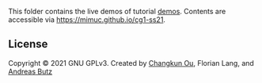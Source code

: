 This folder contains the live demos of tutorial [demos](../demo). Contents are accessible via https://mimuc.github.io/cg1-ss21.

## License

Copyright &copy; 2021 GNU GPLv3. Created by [Changkun Ou](https://changkun.de), Florian Lang, and [Andreas Butz](https://butz.org)
